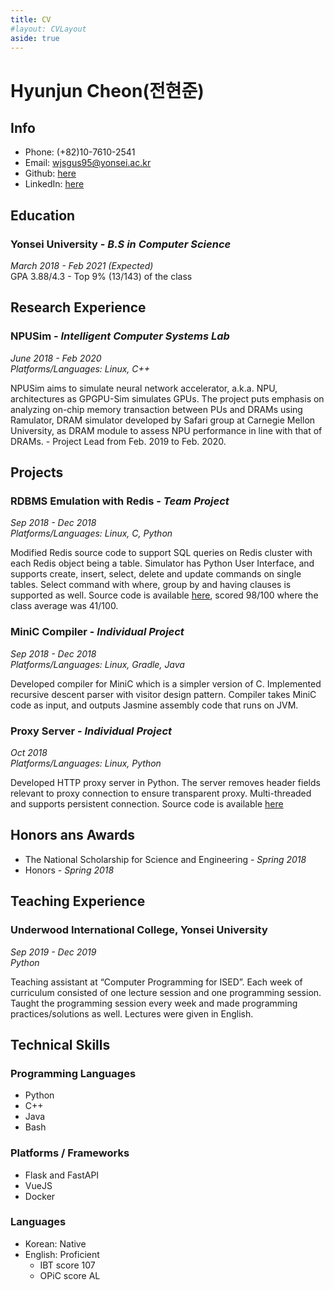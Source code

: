 ```yaml
---
title: CV
#layout: CVLayout
aside: true
---
```


# Hyunjun Cheon(전현준)

<TOC :include-level="[2, 2]"/>

## Info

- Phone: (+82)10-7610-2541
- Email: <wjsgus95@yonsei.ac.kr>
- Github: [here](https://github.com/wjsgus95)
- LinkedIn: [here](https://www.linkedin.com/in/hyunjun-jeon-89182310a/)



## Education
### Yonsei University - *B.S in Computer Science*
*March 2018 - Feb 2021 (Expected)*  
GPA 3.88/4.3 - Top 9% (13/143) of the class


## Research Experience
### NPUSim - *Intelligent Computer Systems Lab*
*June 2018 - Feb 2020  
Platforms/Languages: Linux, C++*   

NPUSim aims to simulate neural network accelerator, a.k.a. NPU, architectures 
as GPGPU-Sim simulates GPUs. The project puts emphasis on analyzing on-chip memory
 transaction between PUs and DRAMs using  Ramulator, DRAM simulator developed by Safari
 group at Carnegie Mellon University, as DRAM module to assess NPU performance in line 
 with that of DRAMs. - Project Lead from Feb. 2019 to Feb. 2020.  


## Projects
### RDBMS Emulation with Redis - *Team Project*
*Sep 2018 - Dec 2018  
Platforms/Languages: Linux, C, Python*  

Modified Redis source code to support SQL queries on Redis cluster with each Redis
 object being a table. Simulator has Python User Interface, and supports create, 
 insert, select, delete and update commands on single tables. Select command with
 where, group by and having clauses is supported as well. Source code is available
 [here](https://github.com/wjsgus95/RDBMS-with-Redis),
 scored 98/100 where the class average was 41/100.

### MiniC Compiler - *Individual Project*
*Sep 2018 - Dec 2018  
Platforms/Languages: Linux, Gradle, Java*

Developed compiler for MiniC which is a simpler version of C. Implemented recursive
 descent parser with visitor design pattern. Compiler takes MiniC code as input,
  and outputs Jasmine assembly code that runs on JVM.


### Proxy Server - *Individual Project*
*Oct 2018  
Platforms/Languages: Linux, Python*  

Developed HTTP proxy server in Python. The server removes header fields relevant
 to proxy connection to ensure transparent proxy. Multi-threaded and supports
 persistent connection. Source code is available 
 [here](https://github.com/wjsgus95/Python-Proxy-Server)


## Honors ans Awards
 - The National Scholarship for Science and Engineering - *Spring 2018*
 - Honors - *Spring 2018*


## Teaching Experience
### Underwood International College, Yonsei University
*Sep 2019 - Dec 2019  
Python*  

Teaching assistant at “Computer Programming for ISED”. Each week of curriculum
 consisted of one lecture session and one programming session. Taught the programming
 session every week and made programming practices/solutions as well.
 Lectures were given in English.

## Technical Skills
### Programming Languages
 - Python
 - C++
 - Java
 - Bash

### Platforms / Frameworks
 - Flask and FastAPI
 - VueJS
 - Docker

### Languages
 - Korean:  Native
 - English: Proficient
   - IBT score 107
   - OPiC score AL
